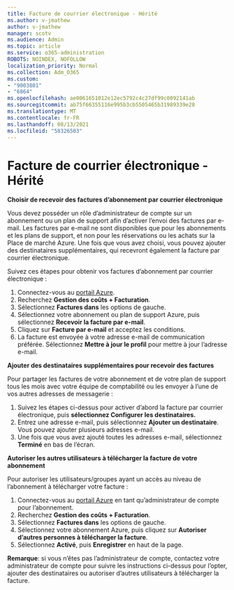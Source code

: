 ```yaml
---
title: Facture de courrier électronique - Hérité
ms.author: v-jmathew
author: v-jmathew
manager: scotv
ms.audience: Admin
ms.topic: article
ms.service: o365-administration
ROBOTS: NOINDEX, NOFOLLOW
localization_priority: Normal
ms.collection: Adm_O365
ms.custom:
- "9003801"
- "6864"
ms.openlocfilehash: ae0061651012e12ec5792c4c27df99c0092141ab
ms.sourcegitcommit: ab75f66355116e995b3cb5505465b31989339e28
ms.translationtype: MT
ms.contentlocale: fr-FR
ms.lasthandoff: 08/13/2021
ms.locfileid: "58326503"
---
```

# <a name="e-mail-invoice---legacy"></a>Facture de courrier électronique - Hérité

**Choisir de recevoir des factures d’abonnement par courrier électronique**

Vous devez posséder un rôle d’administrateur de compte sur un abonnement ou un plan de support afin d’activer l’envoi des factures par e-mail. Les factures par e-mail ne sont disponibles que pour les abonnements et les plans de support, et non pour les réservations ou les achats sur la Place de marché Azure. Une fois que vous avez choisi, vous pouvez ajouter des destinataires supplémentaires, qui recevront également la facture par courrier électronique.

Suivez ces étapes pour obtenir vos factures d’abonnement par courrier électronique :

1. Connectez-vous au [portail Azure](https://portal.azure.com/).
2. Recherchez **Gestion des coûts + Facturation**.
3. Sélectionnez **Factures dans** les options de gauche.
4. Sélectionnez votre abonnement ou plan de support Azure, puis sélectionnez **Recevoir la facture par e-mail**.
5. Cliquez sur **Facture par e-mail** et acceptez les conditions.
6. La facture est envoyée à votre adresse e-mail de communication préférée. Sélectionnez **Mettre à jour le profil** pour mettre à jour l’adresse e-mail.

**Ajouter des destinataires supplémentaires pour recevoir des factures**

Pour partager les factures de votre abonnement et de votre plan de support tous les mois avec votre équipe de comptabilité ou les envoyer à l’une de vos autres adresses de messagerie :

1. Suivez les étapes ci-dessus pour activer d’abord la facture par courrier électronique, puis **sélectionnez Configurer les destinataires.**
2. Entrez une adresse e-mail, puis sélectionnez **Ajouter un destinataire**. Vous pouvez ajouter plusieurs adresses e-mail.
3. Une fois que vous avez ajouté toutes les adresses e-mail, sélectionnez **Terminé** en bas de l’écran.

**Autoriser les autres utilisateurs à télécharger la facture de votre abonnement**

Pour autoriser les utilisateurs/groupes ayant un accès au niveau de l’abonnement à télécharger votre facture :

1. Connectez-vous au [portail Azure](https://portal.azure.com/) en tant qu’administrateur de compte pour l’abonnement.
2. Recherchez **Gestion des coûts + Facturation**.
3. Sélectionnez **Factures dans** les options de gauche.
4. Sélectionnez votre abonnement Azure, puis cliquez sur **Autoriser d’autres personnes à télécharger la facture**.
5. Sélectionnez **Activé**, puis **Enregistrer** en haut de la page.

**Remarque**: si vous n’êtes pas l’administrateur de compte, contactez votre administrateur de compte pour suivre les instructions ci-dessus pour l’opter, ajouter des destinataires ou autoriser d’autres utilisateurs à télécharger la facture.
